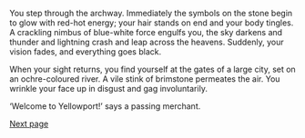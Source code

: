 You step through the archway. Immediately the symbols on the
stone begin to glow with red-hot energy; your hair stands on
end and your body tingles. A crackling nimbus of blue-white
force engulfs you, the sky darkens and thunder and lightning
crash and leap across the heavens. Suddenly, your vision fades,
and everything goes black.

When your sight returns, you find yourself at the gates of a
large city, set on an ochre-coloured river. A vile stink of
brimstone permeates the air. You wrinkle your face up in disgust
and gag involuntarily.

‘Welcome to Yellowport!’ says a passing merchant.

[Next page](10)
